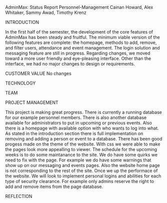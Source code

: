 AdminMax: Status Report
Personnel-Management
Cainan Howard, Alex Whitaker, Sammy Awad, Timothy Krenz

INTRODUCTION

In the first half of the semester, the development of the core features of AdminMax has been steady and fruitful. The minimum viable version of the following features are complete: the homepage, methods to add, remove, and filter users, attendance and event management. The login solution and messaging feature are still in progress. Regarding changes, we moved toward a more user friendly and eye-pleasing interface. Other than the interface, we had no major changes to design or requirements. 

CUSTOMER VALUE
No changes

TECHNOLOGY

TEAM

PROJECT MANAGEMENT

This project is making great progress. There is currently a running database for our example personnel members. There is also another database available for administrators to put in upcoming or previous events. Also there is a homepage with available option with who wants to log into what. As stated in the introduction section there is full implementation on removing and adding a person or event to a database. There has been good progess made on the theme of the website. With css we were able to make the pages look more appealling to viewer. The schedule for the upcoming weeks is to do some maintanance to the site. We do have some quirks we need to fix with the page. For example we do have some warnings that show up on our messaging and events pages. Also the website home page is not corresponding to the rest of the site. Once we up the performace of the website. We will look to implement personal logins and abilities for each type of security clearance. For example only admins reserve the right to add and remove items from the page database. 

REFLECTION
